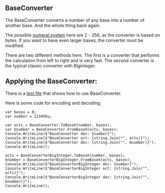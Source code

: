## BaseConverter

The BaseConverter converts a number of any base into a number of another base. And the whole thing back again. 

The possible [numeral system](https://en.wikipedia.org/wiki/Numeral_system) here are 2 - 256, as the converter is based on bytes. If you want to have even larger bases, the converter must be modified.

There are two different methods here. The first is a converter that performs the calculation from left to right and is very fast. The second converter is the typical classic converter with Biginteger.  

## Applying the BaseConverter:
There is a [test file](https://github.com/michelenatale/Converts-and-Encodings/blob/main/Converts/BaseConverter/TestBaseConverter/Program.cs) that shows how to use BaseConverter.

Here is some code for encoding and decoding:
```
var basex = 8;
var number = 123456u;

var octs = BaseConverter.ToBaseX(number, basex);
var bnumber = BaseConverter.FromBaseX(octs, basex);
Console.WriteLine($"BaseConverter dec: {number}");
Console.WriteLine($"BaseConverter oct: {string.Join("", octs)}");
Console.WriteLine($"BaseConverter dec: {string.Join("", bnumber)}");
Console.WriteLine();

octs = BaseConverterBigInteger.ToBaseX(number, basex);
bnumber = BaseConverterBigInteger.FromBaseX(octs, basex);
Console.WriteLine($"BaseConverterBigInteger dec: {number}");
Console.WriteLine($"BaseConverterBigInteger oct: {string.Join("", octs)}");
Console.WriteLine($"BaseConverterBigInteger dec: {string.Join("", bnumber)}");
Console.WriteLine();

```
